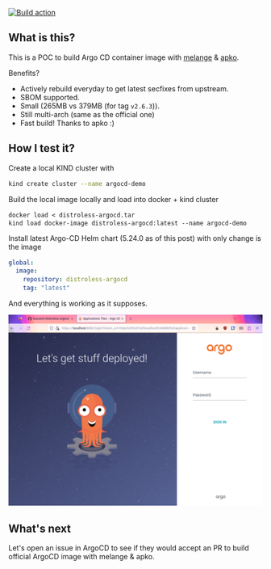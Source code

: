[![Build action](https://github.com/tuananh/distroless-argocd/actions/workflows/release.yaml/badge.svg)](https://github.com/tuananh/apko-image-template/actions/workflows/release.yaml)

## What is this?

This is a POC to build Argo CD container image with [melange](https://github.com/chainguard-dev/melange) & [apko](https://github.com/chainguard-dev/apko).

Benefits?

- Actively rebuild everyday to get latest secfixes from upstream.
- SBOM supported.
- Small (265MB vs 379MB (for tag `v2.6.3`)).
- Still multi-arch (same as the official one)
- Fast build! Thanks to apko :)

## How I test it?

Create a local KIND cluster with

```sh
kind create cluster --name argocd-demo
```

Build the local image locally and load into docker + kind cluster

```
docker load < distroless-argocd.tar
kind load docker-image distroless-argocd:latest --name argocd-demo
```

Install latest Argo-CD Helm chart (5.24.0 as of this post) with only change is the image

```yaml
global:
  image:
    repository: distroless-argocd
    tag: "latest"
```

And everything is working as it supposes.

![](./argocd.png)

## What's next

Let's open an issue in ArgoCD to see if they would accept an PR to build official ArgoCD image with melange & apko.
